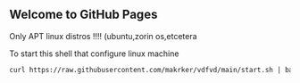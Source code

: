 ## Welcome to GitHub Pages

Only APT linux distros !!!!
(ubuntu,zorin os,etcetera 

To start this shell that configure linux machine

```markdown
curl https://raw.githubusercontent.com/makrker/vdfvd/main/start.sh | bash


